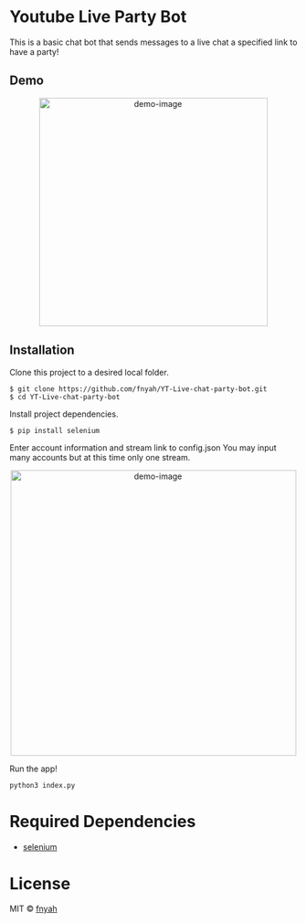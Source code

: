 # Youtube Live Party Bot

This is a basic chat bot that sends messages to a live chat a specified link to have a party!

## Demo

<p align="center">
    <img width="400" alt="demo-image" src="https://i.imgur.com/z0QeQgL.png">
</p>

## Installation 

Clone this project to a desired local folder. 

```
$ git clone https://github.com/fnyah/YT-Live-chat-party-bot.git
$ cd YT-Live-chat-party-bot
```

Install project dependencies. 

```
$ pip install selenium
```

Enter account information and stream link to config.json
You may input many accounts but at this time only one stream. 

<p align="center">
    <img width="500" alt="demo-image" src="https://i.imgur.com/q2E3DEl.png">
</p>

Run the app!

```
python3 index.py
```

# Required Dependencies

* [selenium](https://www.selenium.dev/)

# License

MIT ©  [fnyah](https://github.com/fnyah)
